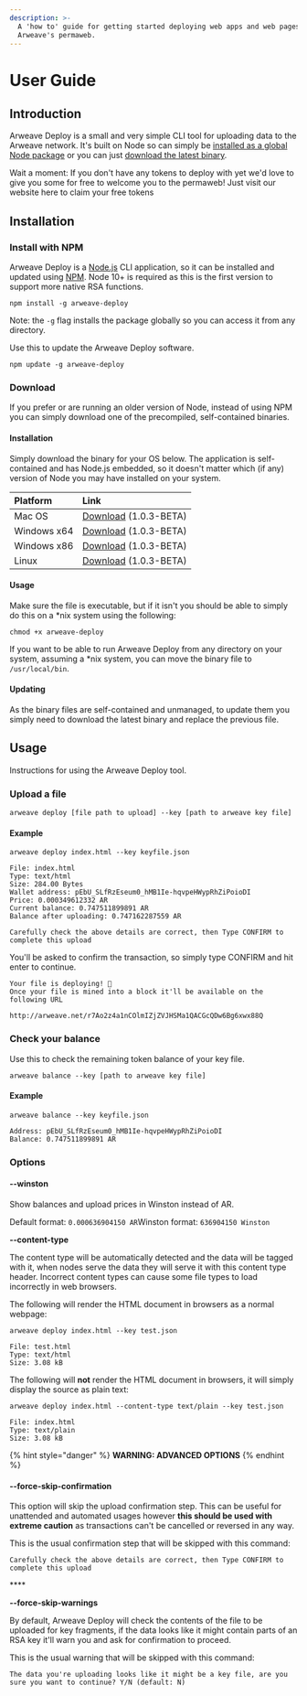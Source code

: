 ```yaml
---
description: >-
  A 'how to' guide for getting started deploying web apps and web pages to
  Arweave's permaweb.
---
```


# User Guide

## Introduction

Arweave Deploy is a small and very simple CLI tool for uploading data to the Arweave network. It's built on Node so can simply be [installed as a global Node package](arweave-deploy.md#install-with-npm) or you can just [download the latest binary](arweave-deploy.md#download).

Wait a moment: If you don't have any tokens to deploy with yet we'd love to give you some for free to welcome you to the permaweb! Just visit our website here to claim your free tokens 

## Installation

### Install with NPM

Arweave Deploy is a [Node.js](https://nodejs.org/en) CLI application, so it can be installed and updated using [NPM](https://www.npmjs.com). Node 10+ is required as this is the first version to support more native RSA functions. 

```text
npm install -g arweave-deploy
```

Note: the `-g` flag installs the package globally so you can access it from any directory.

Use this to update the Arweave Deploy software. 

```text
npm update -g arweave-deploy
```

### Download

If you prefer or are running an older version of Node, instead of using NPM you can simply download one of the precompiled, self-contained binaries.

#### Installation

Simply download the binary for your OS below. The application is self-contained and has Node.js embedded, so it doesn't matter which \(if any\) version of Node you may have installed on your system.

| Platform | Link |
| :--- | :--- |
| Mac OS | [Download](https://github.com/ArweaveTeam/arweave-deploy/raw/master/dist/macos/arweave) \(1.0.3-BETA\) |
| Windows x64 | [Download](https://github.com/ArweaveTeam/arweave-deploy/raw/master/dist/windows/arweave-x64.exe) \(1.0.3-BETA\) |
| Windows x86 | [Download](https://github.com/ArweaveTeam/arweave-deploy/raw/master/dist/windows/arweave-x86.exe) \(1.0.3-BETA\) |
| Linux | [Download](https://github.com/ArweaveTeam/arweave-deploy/raw/master/dist/linux/arweave) \(1.0.3-BETA\) |

#### Usage

Make sure the file is executable, but if it isn't you should be able to simply do this on a \*nix system using the following:

```text
chmod +x arweave-deploy
```

If you want to be able to run Arweave Deploy from any directory on your system, assuming a \*nix system, you can move the binary file to `/usr/local/bin`.

#### Updating

As the binary files are self-contained and unmanaged, to update them you simply need to download the latest binary and replace the previous file.

## Usage

Instructions for using the Arweave Deploy tool. 

### Upload a file

```text
arweave deploy [file path to upload] --key [path to arweave key file]
```

#### Example

```text
arweave deploy index.html --key keyfile.json 

File: index.html
Type: text/html
Size: 284.00 Bytes
Wallet address: pEbU_SLfRzEseum0_hMB1Ie-hqvpeHWypRhZiPoioDI
Price: 0.000349612332 AR
Current balance: 0.747511899891 AR
Balance after uploading: 0.747162287559 AR

Carefully check the above details are correct, then Type CONFIRM to complete this upload 
```

You'll be asked to confirm the transaction, so simply type CONFIRM and hit enter to continue.

```text
Your file is deploying! 🚀
Once your file is mined into a block it'll be available on the following URL

http://arweave.net/r7Ao2z4a1nCOlmIZjZVJHSMa1QACGcQDw6Bg6xwx88Q
```



### Check your balance

Use this to check the remaining token balance of your key file. 

```text
arweave balance --key [path to arweave key file]
```

#### Example

```text
arweave balance --key keyfile.json

Address: pEbU_SLfRzEseum0_hMB1Ie-hqvpeHWypRhZiPoioDI
Balance: 0.747511899891 AR
```

### Options

#### --winston

Show balances and upload prices in Winston instead of AR.

Default format: `0.000636904150 AR`Winston format: `636904150 Winston`

**--content-type**

The content type will be automatically detected and the data will be tagged with it, when nodes serve the data they will serve it with this content type header. Incorrect content types can cause some file types to load incorrectly in web browsers.

The following will render the HTML document in browsers as a normal webpage:

```text
arweave deploy index.html --key test.json

File: test.html
Type: text/html
Size: 3.08 kB
```

The following will **not** render the HTML document in browsers, it will simply display the source as plain text:

```text
arweave deploy index.html --content-type text/plain --key test.json

File: index.html
Type: text/plain
Size: 3.08 kB
```

{% hint style="danger" %}
**WARNING: ADVANCED OPTIONS**
{% endhint %}

#### --force-skip-confirmation

This option will skip the upload confirmation step. This can be useful for unattended and automated usages however **this should be used with extreme caution** as transactions can't be cancelled or reversed in any way.

This is the usual confirmation step that will be skipped with this command: 

```text
Carefully check the above details are correct, then Type CONFIRM to complete this upload 
```

\*\*\*\*

**--force-skip-warnings**

By default, Arweave Deploy will check the contents of the file to be uploaded for key fragments, if the data looks like it might contain parts of an RSA key it'll warn you and ask for confirmation to proceed.

This is the usual warning that will be skipped with this command:

```text
The data you're uploading looks like it might be a key file, are you sure you want to continue? Y/N (default: N)
```




